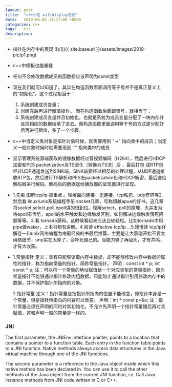 ```yaml
---
layout: post
title:  "c++小拾 wifidisplay总结"
date:   2019-09-02 11:17:00 +0800
categories: c++
tags:   c++
description:
---
```


* 指针在内存中的表现
![p1]({{ site.baseurl }}/assets/images/2019-pic/p1.png)

* c++中模板也能重载

* 任何不会修改数据成员的函数都应该声明为const类型

* 现在我们就可以知道了，其实在构造函数里面调用等于号并不是真正意义上的“初始化”。这个过程相当于：
  1. 系统创建成员变量；
  2. 创建完后再进行赋值操作。
  而在构造函数后面跟冒号，就相当于：
  1. 系统创建成员变量并且初始化。也就是系统为成员变量分配了一块内存并且把相应的数据给填了进去。而构造函数里面调用等于号的方式是分配好后再进行赋值，多了一个步骤。

* c++中当定义类对象是指针对象时候，就需要用到 “->” 指向类中的成员；当定义一般对象时候时就需要用到 “.” 指向类中的成员

* 显示管理系统源端获取的镜像数据经过音视频编码（H264），然后进行HDCP加密和PES packetization及TS流化（转换为TS流）后 ，最后打包  成RTP包经过UDP通道发送到SINK端，SINK端要经过相反的处理过程，从UDP通道接收RTP包，然后进行TS解析和PES去packetization化和HDCP解密，最后送给解码器进行解码。解码后的数据送给播放器的呈现器进行呈现。

* 1.先看 图解tcp/ip 抓重点 。理解面向连接，无连接，tcp粘包，udp有界等2.然后看 linux/unix系统编程手册 socket几章，号称超越apue的好书。这几章将socket,select,poll,epoll讲的很到位。理解select，poll的原理，大并发为啥epoll有优势，epoll的水平触发和边缘触发区别，如何解决边缘触发饿死问题等等。3.看 tornado源码，这时候看起来应该比较轻松。比如tornado中用pipe做waker，上本书都有讲解。4.阅读 effective tcp/ip ...5.慢慢读 tcp/ip详解卷一和unix网络编程为啥最经典的书最后推荐，主要是让大家刚开始不要太纠结细节，unp实在太厚了，会吓死自己的。当能力够了再回头，才有共鸣，才有大收获。

* 1.常量指针
  定义：具有只能够读取内存中数据，却不能够修改内存中数据的属性的指针，称为指向常量的指针，简称常量指针。
  声明：const int * p; int const * p;
  注：可以将一个常量的地址赋值给一个对应类型的常量指针，因为常量指针不能够通过指针修改内粗数据。只能防止通过指针引用修改内存中的数据，并不保护指针所指向的对象。

  2.指针常量
  定义：指针常量是指指针所指向的位置不能改变，即指针本身是一个常量，但是指针所指向的内容可以改变。
  声明：int * const p=&a;
  注：指针常量必须在声明的同时对其初始化，不允许先声明一个指针常量随后再对其赋值，这和声明一般的常量是一样的。

### JNI

The first parameter, the JNIEnv interface pointer,
points to a location that contains a pointer to a function table. Each entry
in the function table points to a JNI function. Native methods always access data
structures in the Java virtual machine through one of the JNI functions.

The second parameter is a reference to the Java object inside which this native method has been declared in. You can use it to call the other methods of the Java object from the current JNI function, i.e. Call Java instance methods from JNI code written in C or C++.
